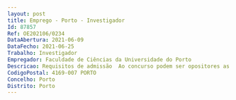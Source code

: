 ```yaml
--- 
layout: post
title: Emprego - Porto - Investigador
Id: 87857
Ref: OE202106/0234
DataAbertura: 2021-06-09
DataFecho: 2021-06-25
Trabalho: Investigador
Empregador: Faculdade de Ciências da Universidade do Porto
Descricao: Requisitos de admissão  Ao concurso podem ser opositores as candidatos as nacionais, estrangeiros as e apátridas que sejam titulares do grau de doutor numa das áreas científicas acima mencionadas ou áreas afins. Caso o grau tenha sido conferido por instituição de ensino superior estrangeira, o mesmo tem de obedecer ao disposto no Decreto Lei n.º 66 2018, devendo quaisquer formalidades aí estabelecidas estar cumpridas até à data da contratação.O não cumprimento desses requisitos implica na rejeição imediata do pedido. Requisitos preferenciais Será dada preferência a candidatos com experiência em especiação de metais, síntese de micro e nanopartículas e preparação de nanocelulose.
CodigoPostal: 4169-007 PORTO
Concelho: Porto
Distrito: Porto
--- 
```

